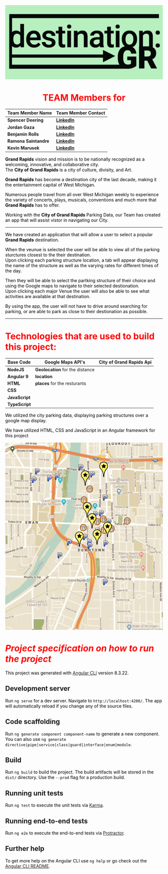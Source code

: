 
<img src = './src/assets/logo.jpg' alt = 'Logo Image'>
 
<h1 align="center" style:color="red"><style>h1{color:red;}</style>TEAM Members for</h1>




<!-- # *TEAM Members*  for  [ **DestinationGR**](https://benjamindrolls.github.io/GrDecoded/) -->
| **Team Member Name** | Team Member Contact |  
| --- | --- |
**Spencer Deering**    | **[LinkedIn](https://www.linkedin.com/in/spencer-deering-439845b9/)**  
**Jordan Gaza**        | **[LinkedIn](https://www.linkedin.com/in/jordan-k-gaza/)**  
**Benjamin Rolls**     | **[LinkedIn](https://www.linkedin.com/in/benjamin-rolls-8b1788108/)**  
**Ramona Saintandre**  | **[LinkedIn](https://www.linkedin.com/in/ramona-saintandre/)**  
**Kevin Marusek**      | **[LinkedIn](https://www.linkedin.com/in/kevin-marusek/)**  
<style
  type="text/css">
h3 {color:green;}

p {color:black;}
</style>

**Grand Rapids** vision and mission is to be nationally recognized as a welcoming, innovative, and collaborative city.   
The **City of Grand Rapids** is a city of culture, divisity, and Art.   

 **Grand Rapids** has become a destination city of the last decade, making it the entertainment capital of West Michigan.   

Numerous people travel from all over West Michigan weekly to experience the variety of concerts, plays, musicals, conventions and much more that **Grand Rapids** has to offer. 

Working with the **City of Grand Rapids** Parking Data, our Team has created an app that will assist vistor in navigating our City. 

***

We have created an application that will allow a user to select a popular **Grand Rapids** destination.  

When the veunue is selected the user will be able to view all of the parking sturctures closest to the their destination.  
Upon clicking each parking structure location, a tab will appear displaying the name of the structure as well as the varying rates for different times of the day. 

Then they will be able to select the  partking structure of their choice and using the Google maps to navigate to their selected destionation.     
Upon clicking each major Venue the user will also be able to see what activities are available at that destination.  

By using the app, the user will not have to drive around searching for parking, or are able to park as close to their destionation as possible.   


***
# Technologies that are used to build this project: 
| Base Code | Google Maps API's | City of Grand Rapids Api |
| --- | --- |  ----| 
**NodeJS**    | **Geolocation**  for the distance |  
**Angular 9** | **location** |   
**HTML**      | **places** for the resturants |
**CSS**       |    
**JavaScript**|
**TypeScript**|


<!-- ## Google Maps API  -->
 

  


We utilized the city parking data, displaying parking structures over a google map display. 



We have utilized HTML, CSS and JavaScript in an Angular framework for this project   

![DestinationGR Demo](./src/assets/destinationGR.gif) 
<!-- **Conclusion**  -->

# ***Project specification on how to run the project*** 

This project was generated with [Angular CLI](https://github.com/angular/angular-cli) version 8.3.22.

## Development server

Run `ng serve` for a dev server. Navigate to `http://localhost:4200/`. The app will automatically reload if you change any of the source files.

## Code scaffolding

Run `ng generate component component-name` to generate a new component. You can also use `ng generate directive|pipe|service|class|guard|interface|enum|module`.

## Build

Run `ng build` to build the project. The build artifacts will be stored in the `dist/` directory. Use the `--prod` flag for a production build.

## Running unit tests

Run `ng test` to execute the unit tests via [Karma](https://karma-runner.github.io).

## Running end-to-end tests

Run `ng e2e` to execute the end-to-end tests via [Protractor](http://www.protractortest.org/).

## Further help

To get more help on the Angular CLI use `ng help` or go check out the [Angular CLI README](https://github.com/angular/angular-cli/blob/master/README.md).
